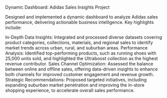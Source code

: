 Dynamic Dashboard: Adidas Sales Insights Project

Designed and implemented a dynamic dashboard to analyze Adidas sales performance, delivering actionable business intelligence. Key highlights include:

In-Depth Data Insights: Integrated and processed diverse datasets covering product categories, collections, materials, and regional sales to identify market trends across urban, rural, and suburban areas.
Performance Analysis: Identified top-performing products, such as running shoes with 25,000 units sold, and highlighted the Ultraboost collection as the highest revenue contributor.
Sales Channel Optimization: Assessed the balance between online and offline sales, offering data-driven insights to enhance both channels for improved customer engagement and revenue growth.
Strategic Recommendations: Proposed targeted initiatives, including expanding suburban market penetration and improving the in-store shopping experience, to accelerate overall sales performance.
